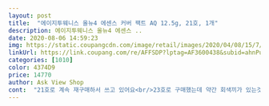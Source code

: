 ```yaml
---
layout: post 
title:  "에이지투웨니스 올뉴4 에센스 커버 팩트 AQ 12.5g, 21호, 1개" 
description: 에이지투웨니스 올뉴4 에센스 ..
date: 2020-08-06 14:59:23 
img: https://static.coupangcdn.com/image/retail/images/2020/04/08/15/7/f79e533a-5410-49f7-a4c5-5a9f84fe083b.jpg 
linkUrl: https://link.coupang.com/re/AFFSDP?lptag=AF3600438&subid=ahnPublicAsk&pageKey=1440589935&itemId=2484399207&vendorItemId=70477667776&traceid=V0-113-14a4695cd3c41561 
categories: [1010] 
color: 4374D9 
price: 14770 
author: Ask View Shop 
cont:  "21호로 계속 재구매하서 쓰고 있어요<br/>23호로 구매했는데 약간 회색끼가 있는것 같아요<br/>괜찮았었던거 같아서<br/>구매 해보려구요<br/>그래서 고민할것 없이 바로 구입하게 되었어요<br/>그리고<br/>기존에 사용하던거에 비해<br/>다시 구매하려고 들어왔는데<br/>더 써보구<br/>더욱더<br/>마음에 들더라구요<br/>몇번 사용해보고 넘 어둡다 싶으면 21호도<br/>몇번 사용해보면 알겠죠<br/>모델도 이나영으로 바뀌었더라구요<br/>벌써 올뉴 시즌4 신상이 나왔더라구요<br/>부담감이 없이 촉촉하고 좋더라구요<br/>블랙 케이스는 여름에 쓰기에 더워보여<br/>상품을 받아보니<br/>쉽게 무너지지 않아서 넘 좋아요<br/>암튼<br/>약간 촌스러웠거든요<br/>에센스팩트라 수분감이 많고 전혀 부담감이 없고<br/>여름에 사용하기에 최상인것 같아요<br/>여름용으로 쓰려고 구입했어요.<br/><br/>여지껏 본것중에 최고였어요<br/>예전에 견미리팩트라고<br/>예전에 사용했던거는<br/>요번 상품은<br/>원래 노랑피부라 21호 시키면 넘 하얗게 둥둥 떠서리<br/>인기가 엄청 많았을때<br/>자세한<br/>자연스럽게 발라져서 사용하기에도<br/>장,단점  남길께요<br/>저는 평소 21호를 사용하는데, 얼마 전 아버지 밭일을 도와주다가 얼굴이 타버렸습니다.<br/> 아직 열받아서 벌개진 부분도 있구요.<br/> 에이지투웨니스 제품은 관심만 있고 사용해본적은 없는데 이번에 새로 나온 시리즈가 어둡게 나왔다는 후기를 보고 바로 샀습니다.<br/> 사용해보니 제 생각에도 보통 21호보다 좀 어두운것 같습니다.<br/> 그래서 지금 제 얼굴색에 좀 더 맞는것 같아요.<br/> 그리고 쿨링감이 있어서 제 달아오른 얼굴을 식혀주는 것 같아서 좋았습니다.<br/> 이번 여름은 이 파데로 날 것 같네요.<br/> 한가지 단점은... <br/>회끼가 조금 있습니다.<br/> 애경에서 나오는 파데는 다 회끼가 있는건가요?루나쿠션도 회끼 있어서 몇 번 사용하고 버렸는데... <br/>다행히 그때 루나쿠션보다는 회끼가 덜해서 버리지 않고 끝까지 사용할 수 있을 것 같습니다.<br/><br/>정말<br/>케이스 자체 색상이랑<br/>케이스 자체가<br/>케이스 자체가 영롱하면서 넘 화려하더라구요<br/>케이스가 넘 예쁘네요♡<br/>화면에서 본것보다<br/>화장을 얇게 하는 편이라 이 제품이 제게 맞는것 같아요자외선 차단도 되어 사계절 사용하고 있어요<br/>" 
---
```

